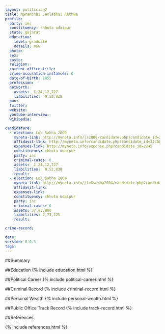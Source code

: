 ```yaml
---
layout: politician2
title: Naranbhai Jemlabhai Rathwa
profile: 
  party: inc
  constituency: chhota udaipur
  state: gujarat
  education: 
    level: graduate
    details: msw
  photo: 
  sex: 
  caste: 
  religion: 
  current-office-title: 
  crime-accusation-instances: 0
  date-of-birth: 1955
  profession: 
  networth: 
    assets:  1,24,12,727
    liabilities:  9,52,838
  pan: 
  twitter: 
  website: 
  youtube-interview: 
  wikipedia: 

candidature: 
  - election: Lok Sabha 2009
    myneta-link: http://myneta.info/ls2009/candidate.php?candidate_id=2245
    affidavit-link: http://myneta.info/candidate.php?candidate_id=2245&scan=original
    expenses-link: http://myneta.info/expense.php?candidate_id=2245
    constituency: chhota udaipur 
    party: inc
    criminal-cases: 0
    assets:  1,24,12,727
    liabilities:  9,52,838
    result:  
  - election: Lok Sabha 2004
    myneta-link: http://myneta.info//loksabha2004/candidate.php?candidate_id=1082
    affidavit-link: 
    expenses-link: 
    constituency: chhota udaipur 
    party: inc
    criminal-cases: 0
    assets: 27,93,000
    liabilities: 2,71,125
    result:  

crime-record: 

date: 
version: 0.0.5
tags: 
---
```

##Summary


##Education
{% include education.html %}


##Political Career
{% include political-career.html %}


##Criminal Record
{% include criminal-record.html %}


##Personal Wealth
{% include personal-wealth.html %}


##Public Office Track Record
{% include track-record.html %}


##References


{% include references.html %}
